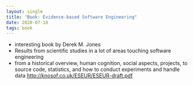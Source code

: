 ```yaml
---
layout: single
title: "Book: Evidence-based Software Engineering"
date: 2020-07-18
tags: book
---
```

- interesting book by Derek M. Jones
- Results from scientific studies in a lot of areas touching software engineering
- from a historical overview, human cognition, social aspects, projects, to source code, statistics, and how to conduct experiments and handle data
http://knosof.co.uk/ESEUR/ESEUR-draft.pdf
